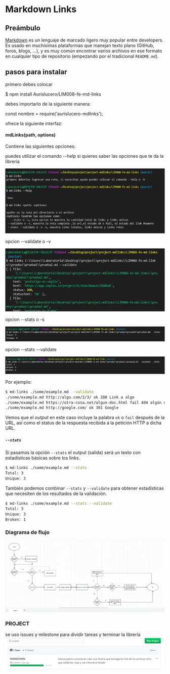 # Markdown Links

## Preámbulo

[Markdown](https://es.wikipedia.org/wiki/Markdown) es un lenguaje de marcado
ligero muy popular entre developers. Es usado en muchísimas plataformas que
manejan texto plano (GitHub, foros, blogs, ...), y es muy común
encontrar varios archivos en ese formato en cualquier tipo de repositorio
(empezando por el tradicional `README.md`).

## pasos para instalar 
primero debes colocar

$ npm install Aurislucero/LIM008-fe-md-links

debes importarlo de la siguiente manera:

const nombre = require('aurislucero-mdlinks');

ofrece la siguiente interfaz:
#### mdLinks(path, options)

Contiene las siguientes opciones:

puedes utilizar el comando --help si quieres saber las opciones que te da la libreria

![opcion --help ](imagen/ayuda.PNG)

opcion --validate o -v

![opcion --validate ](imagen/opcionvalidate.PNG)

opcion --stats  o -s 

![opcion --stats ](imagen/opcionstats.PNG)

opcion --stats --validate

![opcion --validate --stats ](imagen/opcionstatsvalidate.PNG)


Por ejemplo:

```sh
$ md-links ./some/example.md --validate
./some/example.md http://algo.com/2/3/ ok 200 Link a algo
./some/example.md https://otra-cosa.net/algun-doc.html fail 404 algún doc
./some/example.md http://google.com/ ok 301 Google
```

Vemos que el _output_ en este caso incluye la palabra `ok` o `fail` después de
la URL, así como el status de la respuesta recibida a la petición HTTP a dicha
URL.

##### `--stats`

Si pasamos la opción `--stats` el output (salida) será un texto con estadísticas
básicas sobre los links.

```sh
$ md-links ./some/example.md --stats
Total: 3
Unique: 3
```

También podemos combinar `--stats` y `--validate` para obtener estadísticas que
necesiten de los resultados de la validación.

```sh
$ md-links ./some/example.md --stats --validate
Total: 3
Unique: 3
Broken: 1
```
### Diagrama de flujo
![diagrama de flujo](imagen/flujo.PNG)


### PROJECT
se uso issues y milestone para dividir tareas y terminar la librería
![project](imagen/project.PNG)

